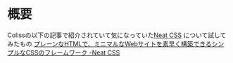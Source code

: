 # 概要
Colissの以下の記事で紹介されていて気になっていた[Neat CSS](https://neat.joeldare.com/) について試してみたもの
[プレーンなHTMLで、ミニマルなWebサイトを素早く構築できるシンプルなCSSのフレームワーク -Neat CSS](https://coliss.com/articles/build-websites/operation/css/minimalist-css-framework-neatcss.html) 